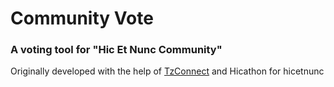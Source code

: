 # Community Vote
### A voting tool for "Hic Et Nunc Community"

Originally developed with the help of [TzConnect](https://github.com/tzConnectBerlin) and Hicathon for hicetnunc
